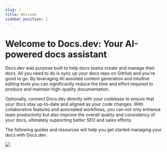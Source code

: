 ```yaml
---
slug: /
title: Welcome
sidebar_position: 1
---
```

# Welcome to Docs.dev: Your AI-powered docs assistant

Docs.dev was purpose built to help docs teams create and manage their docs. All you need to do is sync up your docs repo on GitHub and you're good to go. By leveraging AI-assisted content generation and intuitive editing tools you can significantly reduce the time and effort required to produce and maintain high-quality documentation. 

Optionally, connect Docs.dev directly with your codebase to ensure that your docs stay up-to-date and aligned as your code changes. With collaborative features and automated workflows, you can not only enhance team productivity but also improve the overall quality and consistency of your docs, ultimately supporting better SEO and sales efforts.

The following guides and resources will help you get started managing your docs with Docs.dev.

![](/img/hero_image.png)
